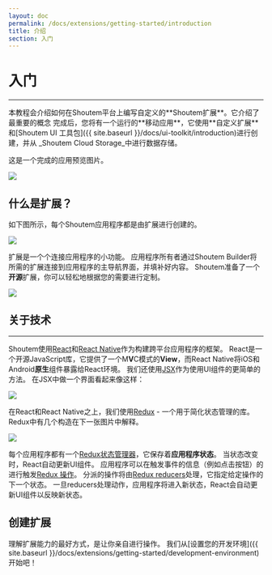 ```yaml
---
layout: doc
permalink: /docs/extensions/getting-started/introduction
title: 介绍
section: 入门
---
```


# 入门
<hr />
本教程会介绍如何在Shoutem平台上编写自定义的**Shoutem扩展**。它介绍了最重要的概念
完成后，您将有一个运行的**移动应用**，它使用**自定义扩展**和[Shoutem UI 工具包]({{ site.baseurl }}/docs/ui-toolkit/introduction)进行创建，并从 _Shoutem Cloud Storage_中进行数据存储。

这是一个完成的应用预览图片。
<p class="image">
<img src='{{ site.baseurl }}/img/getting-started/extension-preview.jpg'/>
</p>

## 什么是扩展？
如下图所示，每个Shoutem应用程序都是由扩展进行创建的。

<p class="image">
<img src='{{ site.baseurl }}/img/getting-started/apps-are-made-of-extensions.png'/>
</p>

扩展是一个个连接应用程序的小功能。 应用程序所有者通过Shoutem Builder将所需的扩展连接到应用程序的主导航界面，并填补好内容。 Shoutem准备了一个**开源**扩展，你可以轻松地根据您的需要进行定制。

<p class="image">
<img src='{{ site.baseurl }}/img/getting-started/shoutem-extensions.png'/>
</p>

## 关于技术

<hr />

Shoutem使用[React](https://facebook.github.io/react/)和[React Native](https://facebook.github.io/react-native/)作为构建跨平台应用程序的框架。 
React是一个开源JavaScript库，它提供了一个M**V**C模式的**View**，而React Native将iOS和Android**原生**组件暴露给React环境。 
我们还使用[JSX](https://facebook.github.io/react/docs/jsx-in-depth.html)作为使用UI组件的更简单的方法。 
在JSX中做一个界面看起来像这样：

<p class="image">
<img src='{{ site.baseurl }}/img/getting-started/jsx-component-example.png'/>
</p>

在React和React Native之上，我们使用[Redux](http://redux.js.org/) - 一个用于简化状态管理的库。 
Redux中有几个构造在下一张图片中解释。

<p class="image">
<img src='{{ site.baseurl }}/img/getting-started/redux.png'/>
</p>

每个应用程序都有一个[Redux状态管理器](http://redux.js.org/docs/basics/Store.html)，它保存着**应用程序状态**。 当状态改变时，React自动更新UI组件。 
应用程序可以在触发事件的信息（例如点击按钮）的进行触发[Redux 操作](http://redux.js.org/docs/basics/Actions.html)。 
分派的操作将由[Redux reducers](http://redux.js.org/docs/basics/Reducers.html)处理，它指定给定操作的下一个状态。 一旦reducers处理动作，应用程序将进入新状态，React会自动更新UI组件以反映新状态。

## 创建扩展
理解扩展能力的最好方式，是让你亲自进行操作。 我们从[设置您的开发环境]({{ site.baseurl }}/docs/extensions/getting-started/development-environment)开始吧！
